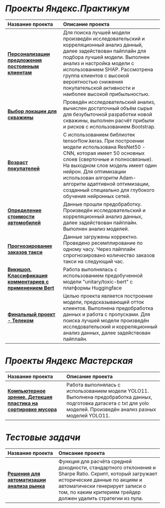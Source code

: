 
# ***Проекты Яндекс.Практикум***


| Название проекта | Описание проекта |
|:-----------------|:-----------------|
| [**Персонализации предложения постоянным клиентам**](https://github.com/ElizaEa/Talakina_Elizaveta/blob/main/personal_offers.ipynb) | Для поиска лучшей модели произведён исследовательский и корреляционный анализ данный, далее задействован пайплайн для подбора лучшей модели. Выполнен анализ и настройка модели с использованием SHAP.  Рассмотрена группа клиентов с высокой вероятностью снижения покупательской активности и наиболее высокой прибыльностью. |
| [**Выбор локации для скважины**](https://github.com/ElizaEa/Talakina_Elizaveta/blob/main/oil_well.ipynb) | Проведён исследовательский анализ, вычислен достаточный объём сырья для безубыточной разработки новой скважины, выполнен расчёт прибыли и рисков с использованием Bootstrap. |
| [**Возраст покупателей**](https://github.com/ElizaEa/Talakina_Elizaveta/blob/main/yp_age.ipynb) | С использованием библиотек tensorflow.keras. При построении модели использована ResNet50 -CNN, которая имеет 50 основных слоев (сверточные и полносвязные). На выходном слое модель имеет один нейрон. Для оптимизации использован алгоритм Adam- алгоритм адаптивной оптимизации, созданный специально для глубокого обучения нейронных сетей. |
| [**Определение стоимости автомобилей**](https://github.com/ElizaEa/Talakina_Elizaveta/blob/main/yp_avto.ipynb) | Данные прошли предобработку. Произведён исследовательский и корреляционный анализ данных, далее задействован пайплайн. Выполнен анализ моделей. |
| [**Прогнозирование заказов такси**](https://github.com/ElizaEa/Talakina_Elizaveta/blob/main/yp_taxi.ipynb) |  Данные загружены корректно. Проведено ресемплирование по одному часу. Через пайплайн спрогнозировано количество заказов такси на следующий час. |
| [**Викишоп. Классификация комментариев с применением Bert**](https://github.com/ElizaEa/Talakina_Elizaveta/blob/main/Wikishop.ipynb) | Работа выполнялась с использованием предобученной модели "unitary/toxic-bert" с платформы Huggingface|
| [**Финальный проект - Телеком**](https://github.com/ElizaEa/Talakina_Elizaveta/blob/main/yp_telekom.ipynb) | Целью проекта является построение модели, предсказывающей отток клиентов. Выполнена предобработка данных и работа с пропусками. Для поиска лучшей модели произведён исследовательский и корреляционный анализ данных, далее задействован пайплайн. |


# ***Проекты Яндекс Мастерская***


| Название проекта | Описание проекта |
|:-----------------|:-----------------|
| [**Компьютерное зрение. Детекция пластика на сортировке мусора**](https://github.com/ElizaEa/Talakina_Elizaveta/blob/main/renue_sort_final_git.ipynb) | Работа выполнялась с использованием модели YOLO11. Выполнена предобработка данных, подготовка датасета с txt для yolo моделей. Произведён анализ разных моделей YOLO11.  |


# ***Тестовые задачи***


| Название проекта | Описание проекта |
|:-----------------|:-----------------|
| [**Решения для автоматизации анализа рынка**](https://github.com/ElizaEa/Talakina_Elizaveta/blob/main/test_one.ipynb) | Функция для расчёта средней доходности, стандартного отклонения и Sharpe Ratio. Скрипт, который загружает исторические данные по акциям и автоматически генерирует записи о том, по каким критериям трейдер должен удалить стратегии из пула.  |

